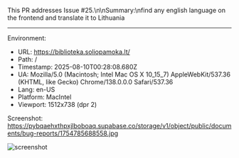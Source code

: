 This PR addresses Issue #25.\n\nSummary:\nfind any english language on the frontend and translate it to Lithuania

---
Environment:
- URL: https://biblioteka.soliopamoka.lt/
- Path: /
- Timestamp: 2025-08-10T00:28:08.680Z
- UA: Mozilla/5.0 (Macintosh; Intel Mac OS X 10_15_7) AppleWebKit/537.36 (KHTML, like Gecko) Chrome/138.0.0.0 Safari/537.36
- Lang: en-US
- Platform: MacIntel
- Viewport: 1512x738 (dpr 2)

Screenshot:
https://pybqaehxthpxjlboboaq.supabase.co/storage/v1/object/public/documents/bug-reports/1754785688558.jpg

![screenshot](https://pybqaehxthpxjlboboaq.supabase.co/storage/v1/object/public/documents/bug-reports/1754785688558.jpg)
